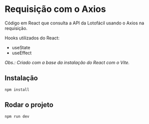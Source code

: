 # Requisição com o Axios

Código em React que consulta a API da Lotofácil usando o Axios na requisição.

Hooks utilizados do React:

-  useState
-  useEffect

_Obs.: Criado com a base da instalação do React com o Vite._

## Instalação

```
npm install
```

## Rodar o projeto

```
npm run dev
```
